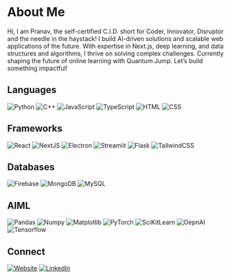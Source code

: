 # About Me
Hi, I am Pranav, the self-certified C.I.D. short for Coder, Innovator, Disruptor and the needle in the haystack! I build AI-driven solutions and scalable web applications of the future. With expertise in Next.js, deep learning, and data structures and algorithms, I thrive on solving complex challenges. Currently shaping the future of online learning with Quantum Jump. Let’s build something impactful!

## Languages

![Python](https://img.shields.io/badge/python-%2320232a.svg?style=for-the-badge&logo=python&logoColor=yellow)
![C++](https://img.shields.io/badge/c++-%2320232a.svg?style=for-the-badge&logo=cplusplus&logoColor=blue)
![JavaScript](https://img.shields.io/badge/javascript-%2320232a.svg?style=for-the-badge&logo=javascript&logoColor=orange)
![TypeScript](https://img.shields.io/badge/typescript-%2320232a.svg?style=for-the-badge&logo=typescript&logoColor=yellow)
![HTML](https://img.shields.io/badge/html-%2320232a.svg?style=for-the-badge&logo=html5&logoColor=blue)
![CSS](https://img.shields.io/badge/css-%2320232a.svg?style=for-the-badge&logo=css3&logoColor=yellow)

## Frameworks

![React](https://img.shields.io/badge/react-%2320232a.svg?style=for-the-badge&logo=react&logoColor=blue)
![NextJS](https://img.shields.io/badge/nextjs-%2320232a.svg?style=for-the-badge&logo=nextdotjs&logoColor=green)
![Electron](https://img.shields.io/badge/electron-%2320232a.svg?style=for-the-badge&logo=electron&logoColor=blue)
![Streamlit](https://img.shields.io/badge/streamlit-%2320232a.svg?style=for-the-badge&logo=streamlit&logoColor=blue)
![Flask](https://img.shields.io/badge/flask-%2320232a.svg?style=for-the-badge&logo=flask&logoColor=red)
![TailwindCSS](https://img.shields.io/badge/tailwind_css-%2320232a.svg?style=for-the-badge&logo=tailwindcss&logoColor=pink)

## Databases

![Firebase](https://img.shields.io/badge/firebase-%2320232a.svg?style=for-the-badge&logo=firebase&logoColor=red)
![MongoDB](https://img.shields.io/badge/mongodb-%2320232a.svg?style=for-the-badge&logo=mongodb&logoColor=green)
![MySQL](https://img.shields.io/badge/mysql-%2320232a.svg?style=for-the-badge&logo=mysql&logoColor=white)

## AIML

![Pandas](https://img.shields.io/badge/pandas-%2320232a.svg?style=for-the-badge&logo=pandas&logoColor=orange)
![Numpy](https://img.shields.io/badge/numpy-%2320232a.svg?style=for-the-badge&logo=numpy&logoColor=red)
![Matplotlib](https://img.shields.io/badge/matplotlib-%2320232a.svg?style=for-the-badge&logo=python&logoColor=white)
![PyTorch](https://img.shields.io/badge/pytorch-%2320232a.svg?style=for-the-badge&logo=pytorch&logoColor=blue)
![SciKitLearn](https://img.shields.io/badge/scikitlearn-%2320232a.svg?style=for-the-badge&logo=scikitlearn&logoColor=orange)
![OepnAI](https://img.shields.io/badge/openai-%2320232a.svg?style=for-the-badge&logo=openai&logoColor=white)
![Tensorflow](https://img.shields.io/badge/tensorflow-%2320232a.svg?style=for-the-badge&logo=tensorflow&logoColor=cyan)

## Connect

[![Website](https://img.shields.io/badge/Website-pranavsharma.vercel.app-0A66C2?style=for-the-badge&logo=About.me&logoColor=white)](https://pranavsharma.vercel.app/)
[![LinkedIn](https://img.shields.io/badge/LinkedIn-itspranavz-0A66C2?style=for-the-badge&logo=LinkedIn&logoColor=white)](https://www.linkedin.com/in/itspranavz/)


